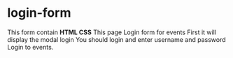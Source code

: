 # login-form
This form contain 
**HTML
CSS**
This page Login form for events
First it will display the modal login You should login and enter username and password Login to events.

